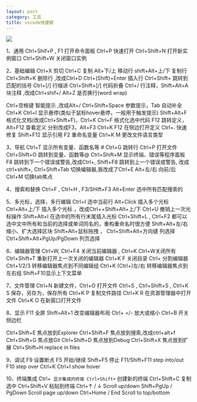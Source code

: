 ```yaml
---
layout: post
category: 工具 
title: vscode快捷键
---
```


![](https://i.imgur.com/GsoCPd3.png)

1、通用
Ctrl+Shif+P , F1 打开命令面板 Ctrl+P 快速打开 
Ctrl+Shift+N 打开新实例窗口 Ctrl+Shift+W 关闭窗口实例

2、基础编辑
Ctrl+X 剪切 Ctrl+C 复制
Alt+下/上 移动行 shift+Alt+上/下 复制行
Ctrl+Shift+K 删除行 ,改成Ctrl+D
Ctrl+(Shift)+Enter 插入行
Ctrl+Shift+ 跳转到匹配的括号
Ctrl+[/] 行缩进
Ctrl+Shift+[/] 代码折叠
Ctrl+/ 行注释，Shift+Alt+A 块注释 ,改成Ctrl+shif+/
Alt+Z 是否换行(word wrap)

Ctrl+空格键 智能提示 ,改成Alt+/
Ctrl+Shift+Space 参数提示，Tab 自动补全
Ctrl+K Ctrl+I 显示悬停(类似于鼠标hover悬停，一般用于触发提示)
Shift+Alt+F 格式化文档(改成Ctrl+Shift+F)，Ctrl+K Ctrl+F 格式化选中代码
F12 跳转定义，Alt+F12 查看定义 分别改成F3，Alt+F3
Ctrl+K F12 在侧边打开定义
Ctrl+. 快速修复
Shift+F12 显示引用
F2 重命名变量
Ctrl+K M 更改文件语言类型

3、导航
Ctrl+T 显示所有变量、函数名等 # 
Ctrl+G 跳转行
Ctrl+P 打开文件
Ctrl+Shift+O 跳转到变量、函数等@ 
Ctrl+Shift+M 显示终端、错误等程序面板
F8 跳转到下一个错误或警告,改成Ctrl+,
Shift+F8 跳转到上一个错误或警告, 改成ctrl+shift+,
Ctrl+Shift+Tab 切换编辑器,我改成了Ctrl+E
Alt+左/右 向前/后
Ctrl+M 切换tab焦点

4、搜索和替换
Ctrl+F , Ctrl+H , F3/SHift+F3
Alt+Enter 选中所有匹配搜索的

5、多光标，选择，多行编辑
Ctrl+I 选中当前行
Alt+Click 插入多个光标
Ctrl+Alt+上/下 插入多个光标 ，改成Ctrl++Shift+Alt+上/下 
Ctrl+U 撤销上一次光标操作
Shift+Alt+I 在选中的所有行末尾插入光标
Ctrl+Shift+L , Ctrl+F2 都可以选中文中所有和当前的选择或单词同名的，重构重命名时很方便
Shift+Alt+左/右 缩小、扩大选择区块
Shift+Alt+鼠标拖拽 ， Ctrl+Shift+Alt+方向键 列选择
Ctrl+Shift+Alt+PgUp/PgDown 列页选择

6、编辑器管理
Ctrl+W, Ctrl+F4 关闭当前编辑器 , Ctrl+K Ctrl+W关闭所有 
Ctrl+Shift+T 重新打开上一次关闭的编辑器 
Ctrl+K F 关闭目录 
Ctrl+ 分割编辑器 
Ctrl+1/2/3 转移编辑器焦点到不同编辑组 
Ctrl+K (Ctrl+)左/右 转移编辑器焦点到左右组 
Shift+F10显示上下文菜单

7、文件管理
Ctrl+N 新建文件，Ctrl+O 打开文件
Ctrl+S , Ctrl+Shift+S , Ctrl+K S 保存，另存为，保存所有
Ctrl+K P 复制文件路径
Ctrl+K R 在资源管理器中打开文件
Ctrl+K O 在新窗口打开文件

8、显示
F11 全屏
Shift+Alt+1 改变编辑器布局
Ctrl+ =/- 放大或缩小
Ctrl+B 开关侧边栏

Ctrl+Shift+E 焦点放到Explorer
Ctrl+Shift+F 焦点放到搜索,改成ctrl+alt+f
Ctrl+Shift+G 焦点放Git
Ctrl+Shift+D 焦点放到Debug
Ctrl+Shift+X 焦点放到扩展
Ctrl+Shift+H replace in files

9、调试
F9 设置断点
F5 开始/继续
Shift+F5 停止
F11/Shift+F11 step into/out
F10 step over
Ctrl+K Ctrl+I show hover

10、终端集成
Ctrl+` 显示集成的终端
Ctrl+Shift+` 创建新的终端
Ctrl+Shift+C 复制选中
Ctrl+Shift+V 粘贴到终端
Ctrl+↑ / ↓ Scroll up/down
Shift+PgUp / PgDown Scroll page up/down
Ctrl+Home / End Scroll to top/bottom
